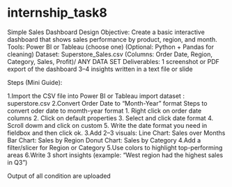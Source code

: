 # internship_task8

Simple Sales Dashboard Design
Objective:
Create a basic interactive dashboard that shows sales performance by product, region, and month.
 Tools:
Power BI or Tableau (choose one)
(Optional: Python + Pandas for cleaning)
 Dataset:
Superstore_Sales.csv (Columns: Order Date, Region, Category, Sales, Profit)/ ANY DATA SET
 Deliverables:
1 screenshot or PDF export of the dashboard
3–4 insights written in a text file or slide

 Steps (Mini Guide):
 
1.Import the CSV file into Power BI or Tableau
     import dataset : superstore.csv
2.Convert Order Date to “Month-Year” format
     Steps to convert oder date to momth-year format
     1. Right click on order date columns
     2. Click on default properties
     3. Select and click date format
     4.  Scroll dowm and click on custom 
     5.  Write the date format you need in fieldbox and then click ok.
3.Add 2–3 visuals:
Line Chart: Sales over Months
Bar Chart: Sales by Region
Donut Chart: Sales by Category
4.Add a filter/slicer for Region or Category
5.Use colors to highlight top-performing areas
6.Write 3 short insights (example: “West region had the highest sales in Q3”)


Output of all condition are uploaded
